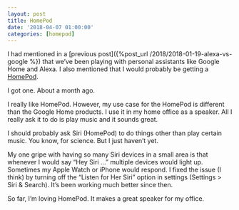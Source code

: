 ```yaml
---
layout: post
title: HomePod
date: '2018-04-07 01:00:00'
categories: [homepod]
---
```


I had mentioned in a [previous post]({%post_url /2018/2018-01-19-alexa-vs-google %}) that we’ve been playing with personal assistants like Google Home and Alexa. I also mentioned that I would probably be getting a [HomePod](https://www.apple.com/homepod/).

I got one. About a month ago.

I really like HomePod. However, my use case for the HomePod is different than the Google Home products. I use it in my home office as a speaker. All I really ask it to do is play music and it sounds great.

I should probably ask Siri (HomePod) to do things other than play certain music. You know, for science. But I just haven’t yet.

My one gripe with having so many Siri devices in a small area is that whenever I would say “Hey Siri …” multiple devices would light up. Sometimes my Apple Watch or iPhone would respond. I fixed the issue (I think) by turning off the “Listen for Her Siri” option in settings (Settings \> Siri & Search). It’s been working much better since then.

So far, I’m loving HomePod. It makes a great speaker for my office.

